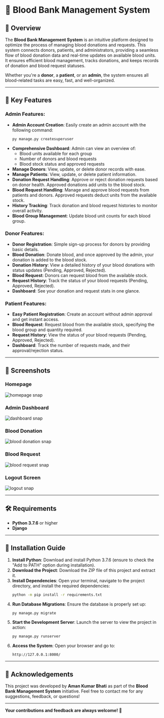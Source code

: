 # 💉 Blood Bank Management System

## 📖 Overview
The **Blood Bank Management System** is an intuitive platform designed to optimize the process of managing blood donations and requests. This system connects donors, patients, and administrators, providing a seamless flow of blood donation data and real-time updates on available blood units. It ensures efficient blood management, tracks donations, and keeps records of donation and blood request statuses.

Whether you're a **donor**, a **patient**, or an **admin**, the system ensures all blood-related tasks are easy, fast, and well-organized.

---

## 🚀 Key Features

### Admin Features:
- **Admin Account Creation**: Easily create an admin account with the following command:
    ```bash
    py manage.py createsuperuser
    ```
- **Comprehensive Dashboard**: Admin can view an overview of:
    - Blood units available for each group
    - Number of donors and blood requests
    - Blood stock status and approved requests
- **Manage Donors**: View, update, or delete donor records with ease.
- **Manage Patients**: View, update, or delete patient information.
- **Donation Request Handling**: Approve or reject donation requests based on donor health. Approved donations add units to the blood stock.
- **Blood Request Handling**: Manage and approve blood requests from patients and donors. Approved requests deduct units from the available stock.
- **History Tracking**: Track donation and blood request histories to monitor overall activity.
- **Blood Group Management**: Update blood unit counts for each blood group.

### Donor Features:
- **Donor Registration**: Simple sign-up process for donors by providing basic details.
- **Blood Donation**: Donate blood, and once approved by the admin, your donation is added to the blood stock.
- **Donation History**: View a detailed history of your blood donations with status updates (Pending, Approved, Rejected).
- **Blood Request**: Donors can request blood from the available stock.
- **Request History**: Track the status of your blood requests (Pending, Approved, Rejected).
- **Dashboard**: See your donation and request stats in one glance.

### Patient Features:
- **Easy Patient Registration**: Create an account without admin approval and get instant access.
- **Blood Request**: Request blood from the available stock, specifying the blood group and quantity required.
- **Request History**: View the status of your blood requests (Pending, Approved, Rejected).
- **Dashboard**: Track the number of requests made, and their approval/rejection status.

---

## 📸 Screenshots

### Homepage
![homepage snap](https://github.com/sumitkumar1503/bloodbankmanagement/blob/master/static/screenshot/homepage.png?raw=true)

### Admin Dashboard
![dashboard snap](https://github.com/sumitkumar1503/bloodbankmanagement/blob/master/static/screenshot/admindashboard.png?raw=true)

### Blood Donation
![blood donation snap](https://github.com/sumitkumar1503/bloodbankmanagement/blob/master/static/screenshot/blooddonation.png?raw=true)

### Blood Request
![blood request snap](https://github.com/sumitkumar1503/bloodbankmanagement/blob/master/static/screenshot/bloodrequest.png?raw=true)

### Logout Screen
![logout snap](https://github.com/sumitkumar1503/bloodbankmanagement/blob/master/static/screenshot/logout.png?raw=true)

---

## 🛠️ Requirements
- **Python 3.7.6** or higher
- **Django**

---

## 🏁 Installation Guide

1. **Install Python**: Download and install Python 3.7.6 (ensure to check the "Add to PATH" option during installation).
2. **Download the Project**: Download the ZIP file of this project and extract it.
3. **Install Dependencies**: Open your terminal, navigate to the project directory, and install the required dependencies:
    ```bash
    python -m pip install -r requirements.txt
    ```
4. **Run Database Migrations**: Ensure the database is properly set up:
    ```bash
    py manage.py migrate
    ```
5. **Start the Development Server**: Launch the server to view the project in action:
    ```bash
    py manage.py runserver
    ```
6. **Access the System**: Open your browser and go to:
    ```
    http://127.0.0.1:8000/
    ```

---

## 🙌 Acknowledgements
This project was developed by **Aman Kumar Bhati** as part of the **Blood Bank Management System** initiative. Feel free to contact me for any suggestions, feedback, or questions!

---

**Your contributions and feedback are always welcome!** 🙏

